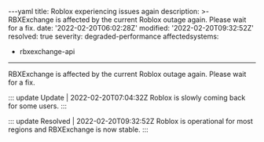 ---yaml
title: Roblox experiencing issues again
description: >-
  RBXExchange is affected by the current Roblox outage again. Please wait for a
  fix.
date: '2022-02-20T06:02:28Z'
modified: '2022-02-20T09:32:52Z'
resolved: true
severity: degraded-performance
affectedsystems:
  - rbxexchange-api
---
RBXExchange is affected by the current Roblox outage again. Please wait for a fix.

::: update Update | 2022-02-20T07:04:32Z
Roblox is slowly coming back for some users.
:::

::: update Resolved | 2022-02-20T09:32:52Z
Roblox is operational for most regions and RBXExchange is now stable.
:::

